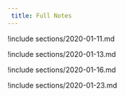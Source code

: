 ```yaml
---
 title: Full Notes
---
```



!include sections/2020-01-11.md

!include sections/2020-01-13.md

!include sections/2020-01-16.md

!include sections/2020-01-23.md

